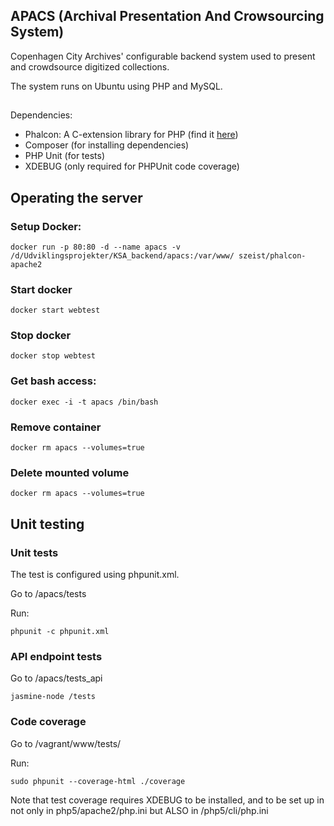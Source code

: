 ## APACS (Archival Presentation And Crowsourcing System)
Copenhagen City Archives' configurable backend system used to present and crowdsource digitized collections.

The system runs on Ubuntu using PHP and MySQL.

##
Dependencies:

* Phalcon: A C-extension library for PHP (find it [here](https://phalconphp.com/en/))
* Composer (for installing dependencies)
* PHP Unit (for tests)
* XDEBUG (only required for PHPUnit code coverage)

## Operating the server
### Setup Docker:
```
docker run -p 80:80 -d --name apacs -v /d/Udviklingsprojekter/KSA_backend/apacs:/var/www/ szeist/phalcon-apache2
```

### Start docker
```
docker start webtest
```
### Stop docker
```
docker stop webtest
```

### Get bash access:
```
docker exec -i -t apacs /bin/bash
```

### Remove container
```
docker rm apacs --volumes=true
```

### Delete mounted volume
```
docker rm apacs --volumes=true
```

## Unit testing

### Unit tests

The test is configured using phpunit.xml.

Go to /apacs/tests

Run:

```
phpunit -c phpunit.xml
```

### API endpoint tests
Go to /apacs/tests_api
```
jasmine-node /tests
```

### Code coverage

Go to /vagrant/www/tests/

Run:
```
sudo phpunit --coverage-html ./coverage
```

Note that test coverage requires XDEBUG to be installed, and to be set up in not only in php5/apache2/php.ini but ALSO in /php5/cli/php.ini
